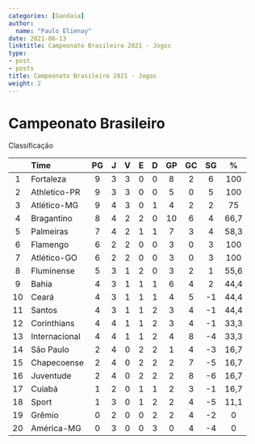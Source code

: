 ```yaml
---
categories: [Gandaia]
author:
  name: "Paulo Elienay"
date: 2021-06-13
linktitle: Campeonato Brasileiro 2021 - Jogos
type:
- post
- posts
title: Campeonato Brasileiro 2021 - Jogos
weight: 2
---
```

# Campeonato Brasileiro

Classificação

|        | Time          |  PG   |   J   |   V   |   E   |   D   |  GP   |  GC   |  SG   |   %   |
| :---:  | :---          | :---: | :---: | :---: | :---: | :---: | :---: | :---: | :---: | :---: |
|    1   | Fortaleza     |   9   |   3   |   3   |   0   |   0   |   8   |   2   |   6   |  100  |
|    2   | Athletico-PR  |   9   |   3   |   3   |   0   |   0   |   5   |   0   |   5   |  100  |
|    3   | Atlético-MG   |   9   |   4   |   3   |   0   |   1   |   4   |   2   |   2   |  75   |
|    4   | Bragantino    |   8   |   4   |   2   |   2   |   0   |   10  |   6   |   4   |  66,7 |
|    5   | Palmeiras     |   7   |   4   |   2   |   1   |   1   |   7   |   3   |   4   |  58,3 |
|    6   | Flamengo      |   6   |   2   |   2   |   0   |   0   |   3   |   0   |   3   |  100  |
|    7   | Atlético-GO   |   6   |   2   |   2   |   0   |   0   |   3   |   0   |   3   |  100  |
|    8   | Fluminense    |   5   |   3   |   1   |   2   |   0   |   3   |   2   |   1   |  55,6 |
|    9   | Bahia         |   4   |   3   |   1   |   1   |   1   |   6   |   4   |   2   |  44,4 |
|   10   | Ceará         |   4   |   3   |   1   |   1   |   1   |   4   |   5   |   -1  |  44,4 |
|   11   | Santos        |   4   |   3   |   1   |   1   |   2   |   3   |   4   |   -1  |  44,4 |
|   12   | Corinthians   |   4   |   4   |   1   |   1   |   2   |   3   |   4   |   -1  |  33,3 |
|   13   | Internacional |   4   |   4   |   1   |   1   |   2   |   4   |   8   |   -4  |  33,3 |
|   14   | São Paulo     |   2   |   4   |   0   |   2   |   2   |   1   |   4   |   -3  |  16,7 |
|   15   | Chapecoense   |   2   |   4   |   0   |   2   |   2   |   2   |   7   |   -5  |  16,7 |
|   16   | Juventude     |   2   |   4   |   0   |   2   |   2   |   2   |   8   |   -6  |  16,7 |
|   17   | Cuiabá        |   1   |   2   |   0   |   1   |   1   |   2   |   3   |   -1  |  16,7 |
|   18   | Sport         |   1   |   3   |   0   |   1   |   2   |   2   |   4   |   -5  |  11,1 |
|   19   | Grêmio        |   0   |   2   |   0   |   0   |   2   |   2   |   4   |   -2  |   0   |
|   20   | América-MG    |   0   |   3   |   0   |   0   |   3   |   0   |   4   |   -4  |   0   |
